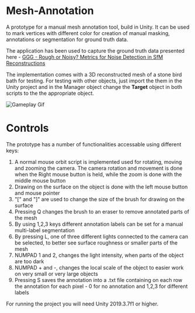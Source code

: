 # Mesh-Annotation
A prototype for a manual mesh annotation tool, build in Unity. It can be used to mark vertices with different color for creation of manual masking, annotations or segmentation for ground truth data.

The application has been used to capture the ground truth data presented here - [GGG - Rough or Noisy? Metrics for Noise Detection in SfM Reconstructions](https://data.mendeley.com/datasets/xtv5y29xvz/1)

The implementation comes with a 3D reconstructed mesh of a stone bird bath for testing. For testing with other objects, just import the them in the Unity project and in the Manager object change the **Target** object in both scripts to the the appropriate object. 

![Gameplay Gif](GameImages/meshAnnotation.gif)

# Controls
The prototype has a number of functionalities accessable using different keys:

1. A normal mouse orbit script is implemented used for rotating, moving and zooming the camera. The camera rotation and movement is done when the Right mouse button is held, while the zoom is done with the middle mouse button
2. Drawing on the surface on the object is done with the left mouse button and mouse pointer
3. "\[" and "\]" are used to change the size of the brush for drawing on the surface
4. Pressing Q changes the brush to an eraser to remove annotated parts of the mesh
5. By using 1,2,3 keys different annotation labels can be set for a manual multi-label segmentation
6. By pressing L, one of three different lights connected to the camera can be selected, to better see surface roughness or smaller parts of the mesh
7. NUMPAD 1 and 2, changes the light intensity, when parts of the object are too dark
8. NUMPAD + and -, changes the local scale of the object to easier work on very small or very large objects
9. Pressing S saves the annotation into a .txt file containing on each row the annotation for each pixel - 0 for no annotation and 1,2,3 for different labels

For running the project you will need Unity 2019.3.7f1 or higher.
